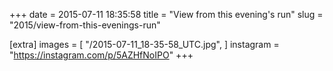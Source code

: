 +++
date = 2015-07-11 18:35:58
title = "View from this evening's run"
slug = "2015/view-from-this-evenings-run"

[extra]
images = [
    "/2015-07-11_18-35-58_UTC.jpg",
]
instagram = "https://instagram.com/p/5AZHfNoIPO"
+++

